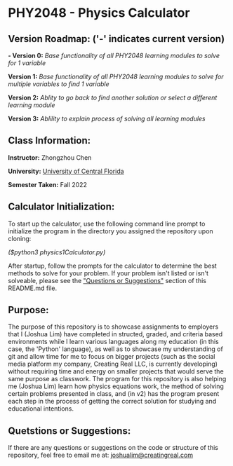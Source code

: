 # PHY2048 - Physics Calculator
## Version Roadmap: ('-' indicates current version)
**- Version 0:** _Base functionality of all PHY2048 learning modules to solve for 1 variable_

**Version 1:** _Base functionality of all PHY2048 learning modules to solve for multiple variables to find 1 variable_

**Version 2:** _Ablity to go back to find another solution or select a different learning module_

**Version 3:** _Ablility to explain process of solving all learning modules_

## Class Information:
**Instructor:** Zhongzhou Chen

**University:** [University of Central Florida](https://www.ucf.edu)

**Semester Taken:** Fall 2022
 
## Calculator Initialization:
To start up the calculator, use the following command line prompt to initialize the program in the directory you assigned the repository upon cloning:

_($python3 physics1Calculator.py)_

After startup, follow the prompts for the calculator to determine the best methods to solve for your problem. If your problem isn't listed or isn't solveable, please see the ["Questions or Suggestions"](##-Questions-or-Suggestions) section of this README.md file.

## Purpose:
The purpose of this repository is to showcase assignments to employers that I (Joshua Lim) have completed in structed, graded, and criteria based environments while I learn various languages along my education (in this case, the 'Python' language), as well as to showcase my understanding of git and allow time for me to focus on bigger projects (such as the social media platform my company, Creating Real LLC, is currently developing) without requiring time and energy on smaller projects that would serve the same purpose as classwork. The program for this repository is also helping me (Joshua Lim) learn how physics equations work, the method of solving certain problems presented in class, and (in v2) has the program present each step in the process of getting the correct solution for studying and educational intentions.

## Quetstions or Suggestions:
If there are any questions or suggestions on the code or structure of this repository, feel free to email me at:
joshualim@creatingreal.com
